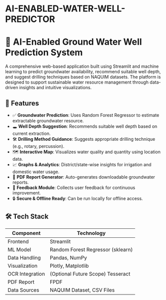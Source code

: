 # AI-ENABLED-WATER-WELL-PREDICTOR
# 🌊 AI-Enabled Ground Water Well Prediction System

A comprehensive web-based application built using Streamlit and machine learning to predict groundwater availability, recommend suitable well depth, and suggest drilling techniques based on NAQUIM datasets. The platform is designed to support sustainable water resource management through data-driven insights and intuitive visualizations.

## 📌 Features

- ✅ **Groundwater Prediction**: Uses Random Forest Regressor to estimate extractable groundwater resource.
- 🕳️ **Well Depth Suggestion**: Recommends suitable well depth based on current extraction.
- 🛠️ **Drilling Method Guidance**: Suggests appropriate drilling technique (e.g., rotary, percussion).
- 🗺️ **Interactive Map**: Visualizes water quality and quantity using location data.
- 📈 **Graphs & Analytics**: District/state-wise insights for irrigation and domestic water usage.
- 📄 **PDF Report Generator**: Auto-generates downloadable groundwater reports.
- 📝 **Feedback Module**: Collects user feedback for continuous improvement.
- 🔒 **Secure & Offline Ready**: Can be run locally for offline access.


## 🛠️ Tech Stack

| Component         | Technology                      |
|------------------|----------------------------------|
| Frontend         | Streamlit                        |
| ML Model         | Random Forest Regressor (sklearn)|
| Data Handling    | Pandas, NumPy                    |
| Visualization    | Plotly, Matplotlib               |
| OCR Integration  | (Optional Future Scope) Tesseract|
| PDF Report       | FPDF                             |
| Data Sources     | NAQUIM Dataset, CSV Files        |


